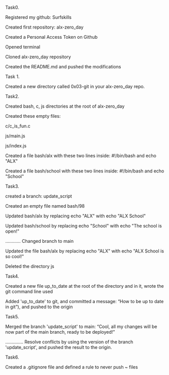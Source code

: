 Task0.

Registered my github: Surfskills

Created first repository: alx-zero_day

Created a Personal Access Token on Github

Opened terminal

Cloned alx-zero_day repository

Created the README.md and pushed the modifications

Task 1.

Created a new directory called 0x03-git in your alx-zero_day repo.

Task2.

Created bash, c, js directories at the root of alx-zero_day

Created these empty files:

c/c_is_fun.c

js/main.js

js/index.js

Created a file bash/alx with these two lines inside: #!/bin/bash and echo "ALX"

Created a file bash/school with these two lines inside: #!/bin/bash and echo "School"

Task3.

created a branch: update_script

Created an empty file named bash/98

Updated bash/alx by replacing echo "ALX" with echo "ALX School"

Updated bash/school by replacing echo "School" with echo "The school is open!"

............
Changed branch to main

Updated the file bash/alx by replacing echo "ALX" with echo "ALX School is so cool!"

Deleted the directory js

Task4.

Created a new file up_to_date at the root of the directory and in it, wrote the git command line used

Added 'up_to_date' to git, and committed a message: “How to be up to date in git”), and pushed to the origin

Task5.

Merged the branch 'update_script' to main: “Cool, all my changes will be now part of the main branch, ready to be deployed!”

..............
Resolve conflicts by using the version of the branch 'update_script', and pushed the result to the origin.


Task6.

Created a .gitignore file and defined a rule to never push ~ files












